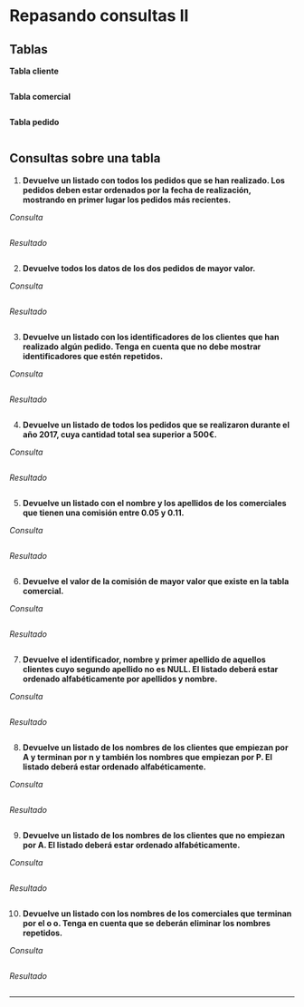 # Repasando consultas II

## Tablas

**Tabla cliente**

``` sql

```

**Tabla comercial**

``` sql

```

**Tabla pedido**

``` sql

```

## Consultas sobre una tabla



1. **Devuelve un listado con todos los pedidos que se han realizado. Los pedidos deben estar ordenados por la fecha de realización, mostrando en primer lugar los pedidos más recientes.**

*Consulta*

``` sql

```

*Resultado*

``` sql

```

2. **Devuelve todos los datos de los dos pedidos de mayor valor.**

*Consulta*

``` sql

```

*Resultado*

``` sql

```

3. **Devuelve un listado con los identificadores de los clientes que han realizado algún pedido. Tenga en cuenta que no debe mostrar identificadores que estén repetidos.**

*Consulta*

``` sql

```

*Resultado*

``` sql

```

4. **Devuelve un listado de todos los pedidos que se realizaron durante el año 2017, cuya cantidad total sea superior a 500€.**

*Consulta*

``` sql

```

*Resultado*

``` sql

```

5. **Devuelve un listado con el nombre y los apellidos de los comerciales que tienen una comisión entre 0.05 y 0.11.**

*Consulta*

``` sql

```

*Resultado*

``` sql

```

6. **Devuelve el valor de la comisión de mayor valor que existe en la tabla comercial.**

*Consulta*

``` sql

```

*Resultado*

``` sql

```

7. **Devuelve el identificador, nombre y primer apellido de aquellos clientes cuyo segundo apellido no es NULL. El listado deberá estar ordenado alfabéticamente por apellidos y nombre.**

*Consulta*

``` sql

```

*Resultado*

``` sql

```

8. **Devuelve un listado de los nombres de los clientes que empiezan por A y terminan por n y también los nombres que empiezan por P. El listado deberá estar ordenado alfabéticamente.**

*Consulta*

``` sql

```

*Resultado*

``` sql

```

9. **Devuelve un listado de los nombres de los clientes que no empiezan por A. El listado deberá estar ordenado alfabéticamente.**

*Consulta*

``` sql

```

*Resultado*

``` sql

```

10. **Devuelve un listado con los nombres de los comerciales que terminan por el o o. Tenga en cuenta que se deberán eliminar los nombres repetidos.**

*Consulta*

``` sql

```

*Resultado*

``` sql

```

---


